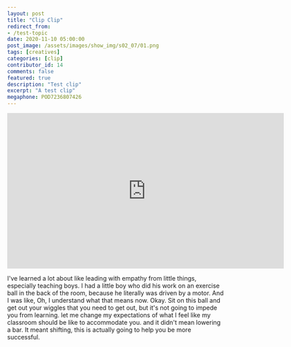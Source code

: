 ```yaml
---
layout: post
title: "Clip Clip"
redirect_from:
- /test-topic
date: 2020-11-10 05:00:00
post_image: /assets/images/show_img/s02_07/01.png
tags: [creatives]
categories: [clip]
contributor_id: 14
comments: false
featured: true
description: "Test clip"
excerpt: "A test clip"
megaphone: POD7236807426
---
```


<iframe src="https://share.descript.com/embed/XWkG66y1p6D" width="640" height="360" frameborder="0" allowfullscreen></iframe>

I've learned a lot about like leading with empathy from little things, especially teaching boys. I had a little boy who did his work on an exercise ball in the back of the room, because he literally was driven by a motor. And I was like, Oh, I understand what that means now. Okay. Sit on this ball and get out your wiggles that you need to get out, but it's not going to impede you from learning. let me change my expectations of what I feel like my classroom should be like to accommodate you. and it didn't mean lowering a bar. It meant shifting, this is actually going to help you be more successful.